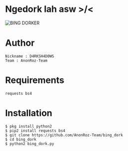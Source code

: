 # Ngedork lah asw >/&lt;
![BING DORKER](https://user-images.githubusercontent.com/65480013/93021577-9307ef80-f60d-11ea-8407-d0b1b123776f.jpg)

# Author
```
Nickname : D4RKSH4D0WS
Team : AnonRoz-Team
```

# Requirements
```
requests bs4
```

# Installation
```
$ pkg install python2
$ pip2 install requests bs4
$ git clone https://github.com/AnonRoz-Team/bing_dork
$ cd bing_dork
$ python2 bing_dork.py
```
